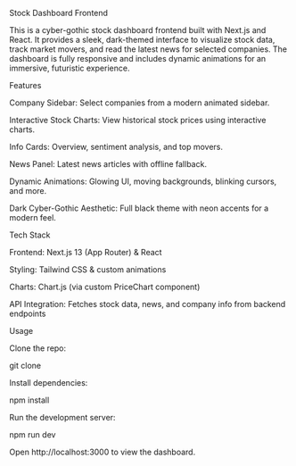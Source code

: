 Stock Dashboard Frontend

This is a cyber-gothic stock dashboard frontend built with Next.js and React. It provides a sleek, dark-themed interface to visualize stock data, track market movers, and read the latest news for selected companies. The dashboard is fully responsive and includes dynamic animations for an immersive, futuristic experience.

Features

Company Sidebar: Select companies from a modern animated sidebar.

Interactive Stock Charts: View historical stock prices using interactive charts.

Info Cards: Overview, sentiment analysis, and top movers.

News Panel: Latest news articles with offline fallback.

Dynamic Animations: Glowing UI, moving backgrounds, blinking cursors, and more.

Dark Cyber-Gothic Aesthetic: Full black theme with neon accents for a modern feel.

Tech Stack

Frontend: Next.js 13 (App Router) & React

Styling: Tailwind CSS & custom animations

Charts: Chart.js (via custom PriceChart component)

API Integration: Fetches stock data, news, and company info from backend endpoints

Usage

Clone the repo:

git clone <your-repo-url>


Install dependencies:

npm install


Run the development server:

npm run dev


Open http://localhost:3000 to view the dashboard.
